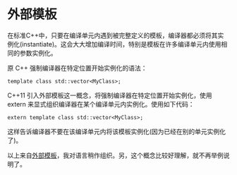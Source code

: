 # 外部模板 #

在标准C++中，只要在编译单元内遇到被完整定义的模板，编译器都必须将其实例化(instantiate)。这会大大增加编译时间，特别是模板在许多编译单元内使用相同的参数实例化。

原 C++ 强制编译器在特定位置开始实例化的语法：

    template class std::vector<MyClass>;

C++11 引入外部模板这一概念，将强制编译器在特定位置开始实例化，使用 extern 来显式组织编译器在某个编译单元内实例化。使用如下代码：

    extern template class std::vector<MyClass>;

这样告诉编译器不要在该编译单元内将该模板实例化(因为已经在别的单元实例化了)。


以上来自[外部模板](http://zh.wikipedia.org/wiki/C%2B%2B11#.E5.A4.96.E9.83.A8.E6.A8.A1.E6.9D.BF)，我对语言稍作组织。另，这个概念比较好理解，就不再举例说明了。

